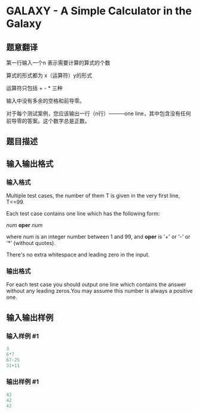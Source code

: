 # GALAXY - A Simple Calculator in the Galaxy

## 题意翻译

第一行输入一个n 表示需要计算的算式的个数

算式的形式都为 x（运算符）y的形式

运算符只包括 + - * 三种

输入中没有多余的空格和前导零。

对于每个测试案例，您应该输出一行（n行）———one line，其中包含没有任何前导零的答案。这个数字总是正数。

## 题目描述

## 输入输出格式

### 输入格式

Multiple test cases, the number of them T is given in the very first line, T<=99.

Each test case contains one line which has the following form:

_num_ **oper** _num_

where _num_ is an integer number between 1 and 99, and **oper** is '+' or '-' or '\*' (without quotes).

There's no extra whitespace and leading zero in the input.

### 输出格式

For each test case you should output one line which contains the answer without any leading zeros.You may assume this number is always a positive one.

## 输入输出样例

### 输入样例 #1

```cpp
3
6*7
67-25
31+11
```


### 输出样例 #1

```cpp
42
42
42
```


